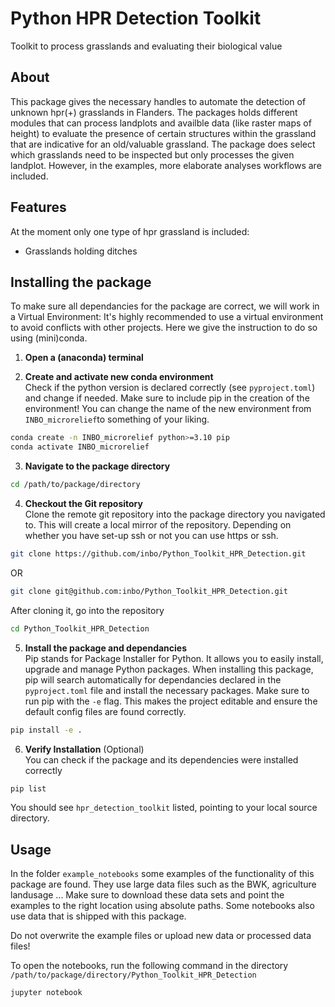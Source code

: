 # Python HPR Detection Toolkit
Toolkit to process grasslands and evaluating their biological value

## About
This package gives the necessary handles to automate the detection of unknown hpr(+) grasslands in Flanders. The packages holds different modules that can process landplots and availble data (like raster maps of height) to evaluate the presence of certain structures within the grassland that are indicative for an old/valuable grassland. The package does select which grasslands need to be inspected but only processes the given landplot. However, in the examples, more elaborate analyses workflows are included.

## Features
At the moment only one type of hpr grassland is included:
* Grasslands holding ditches

## Installing the package
To make sure all dependancies for the package are correct, we will work in a Virtual Environment: It's highly recommended to use a virtual environment to avoid conflicts with other projects. Here we give the instruction to do so using (mini)conda.

1. **Open a (anaconda) terminal**

2. **Create and activate new conda environment**  
Check if the python version is declared correctly (see `pyproject.toml`) and change if needed. Make sure to include pip in the creation of the environment! You can change the name of the new environment from `INBO_microrelief`to something of your liking.
```bash
conda create -n INBO_microrelief python>=3.10 pip
conda activate INBO_microrelief
```

3. **Navigate to the package directory**
```bash
cd /path/to/package/directory
```

4. **Checkout the Git repository**  
Clone the remote git repository into the package directory you navigated to. This will create a local mirror of the repository. Depending on whether you have set-up ssh or not you can use https or ssh.
```bash
git clone https://github.com/inbo/Python_Toolkit_HPR_Detection.git
```
OR
```bash
git clone git@github.com:inbo/Python_Toolkit_HPR_Detection.git
```
After cloning it, go into the repository
```bash
cd Python_Toolkit_HPR_Detection
```

5. **Install the package and dependancies**  
Pip stands for Package Installer for Python. It allows you to easily install, upgrade and manage Python packages. When installing this package, pip will search automatically for dependancies declared in the `pyproject.toml` file and install the necessary packages. Make sure to run pip with the `-e` flag. This makes the project editable and ensure the default config files are found correctly.
```bash
pip install -e .
```

6. **Verify Installation** (Optional)  
You can check if the package and its dependencies were installed correctly
```bash
pip list
```
You should see `hpr_detection_toolkit` listed, pointing to your local source directory. 

## Usage
In the folder `example_notebooks` some examples of the functionality of this package are found. They use large data files such as the BWK, agriculture landusage ... Make sure to download these data sets and point the examples to the right location using absolute paths. Some notebooks also use data that is shipped with this package. 

Do not overwrite the example files or upload new data or processed data files!

To open the notebooks, run the following command in the directory `/path/to/package/directory/Python_Toolkit_HPR_Detection`
```bash
jupyter notebook
```